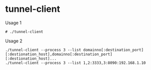 # tunnel-client

Usage 1
```
# ./tunnel-client
```
Usage 2 
```
./tunnel-client --process 3 --list domainno[:destination_port][:destionation_host],domainno[:destination_port][:destionation_host]...
./tunnel-client --process 3 --list 1,2:3333,3:8090:192.168.1.10
```

